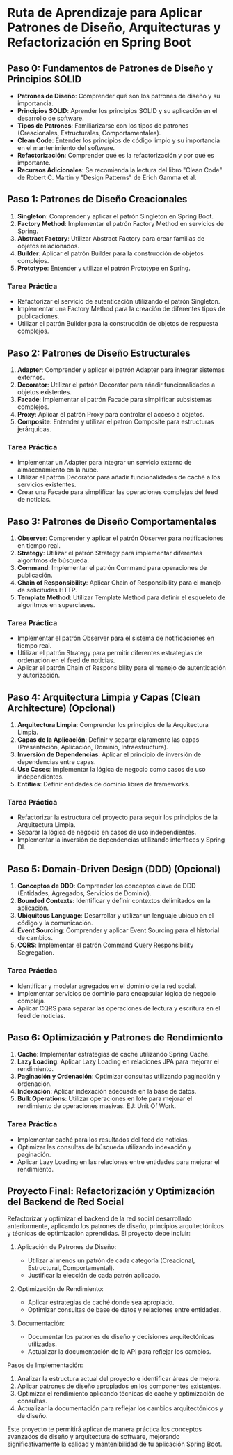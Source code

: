 # Ruta de Aprendizaje para Aplicar Patrones de Diseño, Arquitecturas y Refactorización en Spring Boot

## Paso 0: Fundamentos de Patrones de Diseño y Principios SOLID

- **Patrones de Diseño**: Comprender qué son los patrones de diseño y su importancia.
- **Principios SOLID**: Aprender los principios SOLID y su aplicación en el desarrollo de software.
- **Tipos de Patrones**: Familiarizarse con los tipos de patrones (Creacionales, Estructurales, Comportamentales).
- **Clean Code**: Entender los principios de código limpio y su importancia en el mantenimiento del software.
- **Refactorización**: Comprender qué es la refactorización y por qué es importante.
- **Recursos Adicionales**: Se recomienda la lectura del libro "Clean Code" de Robert C. Martin y "Design Patterns" de Erich Gamma et al.

## Paso 1: Patrones de Diseño Creacionales

1. **Singleton**: Comprender y aplicar el patrón Singleton en Spring Boot.
2. **Factory Method**: Implementar el patrón Factory Method en servicios de Spring.
3. **Abstract Factory**: Utilizar Abstract Factory para crear familias de objetos relacionados.
4. **Builder**: Aplicar el patrón Builder para la construcción de objetos complejos.
5. **Prototype**: Entender y utilizar el patrón Prototype en Spring.

### Tarea Práctica

- Refactorizar el servicio de autenticación utilizando el patrón Singleton.
- Implementar una Factory Method para la creación de diferentes tipos de publicaciones.
- Utilizar el patrón Builder para la construcción de objetos de respuesta complejos.

## Paso 2: Patrones de Diseño Estructurales

1. **Adapter**: Comprender y aplicar el patrón Adapter para integrar sistemas externos.
2. **Decorator**: Utilizar el patrón Decorator para añadir funcionalidades a objetos existentes.
3. **Facade**: Implementar el patrón Facade para simplificar subsistemas complejos.
4. **Proxy**: Aplicar el patrón Proxy para controlar el acceso a objetos.
5. **Composite**: Entender y utilizar el patrón Composite para estructuras jerárquicas.

### Tarea Práctica

- Implementar un Adapter para integrar un servicio externo de almacenamiento en la nube.
- Utilizar el patrón Decorator para añadir funcionalidades de caché a los servicios existentes.
- Crear una Facade para simplificar las operaciones complejas del feed de noticias.

## Paso 3: Patrones de Diseño Comportamentales

1. **Observer**: Comprender y aplicar el patrón Observer para notificaciones en tiempo real.
2. **Strategy**: Utilizar el patrón Strategy para implementar diferentes algoritmos de búsqueda.
3. **Command**: Implementar el patrón Command para operaciones de publicación.
4. **Chain of Responsibility**: Aplicar Chain of Responsibility para el manejo de solicitudes HTTP.
5. **Template Method**: Utilizar Template Method para definir el esqueleto de algoritmos en superclases.

### Tarea Práctica

- Implementar el patrón Observer para el sistema de notificaciones en tiempo real.
- Utilizar el patrón Strategy para permitir diferentes estrategias de ordenación en el feed de noticias.
- Aplicar el patrón Chain of Responsibility para el manejo de autenticación y autorización.

## Paso 4: Arquitectura Limpia y Capas (Clean Architecture) (Opcional)

1. **Arquitectura Limpia**: Comprender los principios de la Arquitectura Limpia.
2. **Capas de la Aplicación**: Definir y separar claramente las capas (Presentación, Aplicación, Dominio, Infraestructura).
3. **Inversión de Dependencias**: Aplicar el principio de inversión de dependencias entre capas.
4. **Use Cases**: Implementar la lógica de negocio como casos de uso independientes.
5. **Entities**: Definir entidades de dominio libres de frameworks.

### Tarea Práctica

- Refactorizar la estructura del proyecto para seguir los principios de la Arquitectura Limpia.
- Separar la lógica de negocio en casos de uso independientes.
- Implementar la inversión de dependencias utilizando interfaces y Spring DI.

## Paso 5: Domain-Driven Design (DDD) (Opcional)

1. **Conceptos de DDD**: Comprender los conceptos clave de DDD (Entidades, Agregados, Servicios de Dominio).
2. **Bounded Contexts**: Identificar y definir contextos delimitados en la aplicación.
3. **Ubiquitous Language**: Desarrollar y utilizar un lenguaje ubicuo en el código y la comunicación.
4. **Event Sourcing**: Comprender y aplicar Event Sourcing para el historial de cambios.
5. **CQRS**: Implementar el patrón Command Query Responsibility Segregation.

### Tarea Práctica

- Identificar y modelar agregados en el dominio de la red social.
- Implementar servicios de dominio para encapsular lógica de negocio compleja.
- Aplicar CQRS para separar las operaciones de lectura y escritura en el feed de noticias.

## Paso 6: Optimización y Patrones de Rendimiento

1. **Caché**: Implementar estrategias de caché utilizando Spring Cache.
2. **Lazy Loading**: Aplicar Lazy Loading en relaciones JPA para mejorar el rendimiento.
3. **Paginación y Ordenación**: Optimizar consultas utilizando paginación y ordenación.
4. **Indexación**: Aplicar indexación adecuada en la base de datos.
5. **Bulk Operations**: Utilizar operaciones en lote para mejorar el rendimiento de operaciones masivas. EJ: Unit Of Work.

### Tarea Práctica

- Implementar caché para los resultados del feed de noticias.
- Optimizar las consultas de búsqueda utilizando indexación y paginación.
- Aplicar Lazy Loading en las relaciones entre entidades para mejorar el rendimiento.

## Proyecto Final: Refactorización y Optimización del Backend de Red Social

Refactorizar y optimizar el backend de la red social desarrollado anteriormente, aplicando los patrones de diseño, principios arquitectónicos y técnicas de optimización aprendidas. El proyecto debe incluir:

1. Aplicación de Patrones de Diseño:

   - Utilizar al menos un patrón de cada categoría (Creacional, Estructural, Comportamental).
   - Justificar la elección de cada patrón aplicado.

2. Optimización de Rendimiento:

   - Aplicar estrategias de caché donde sea apropiado.
   - Optimizar consultas de base de datos y relaciones entre entidades.

3. Documentación:
   - Documentar los patrones de diseño y decisiones arquitectónicas utilizadas.
   - Actualizar la documentación de la API para reflejar los cambios.

Pasos de Implementación:

1. Analizar la estructura actual del proyecto e identificar áreas de mejora.
2. Aplicar patrones de diseño apropiados en los componentes existentes.
3. Optimizar el rendimiento aplicando técnicas de caché y optimización de consultas.
4. Actualizar la documentación para reflejar los cambios arquitectónicos y de diseño.

Este proyecto te permitirá aplicar de manera práctica los conceptos avanzados de diseño y arquitectura de software, mejorando significativamente la calidad y mantenibilidad de tu aplicación Spring Boot.
